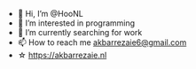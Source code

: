 - 👋 Hi, I’m @HooNL
- 👀 I’m interested in programming
- 🌱 I’m currently searching for work
- 📫 How to reach me akbarrezaie6@gmail.com
- &star;  https://akbarrezaie.nl

<!---
HooNL/HooNL is a ✨ special ✨ repository because its `README.md` (this file) appears on your GitHub profile.
You can click the Preview link to take a look at your changes.
--->

